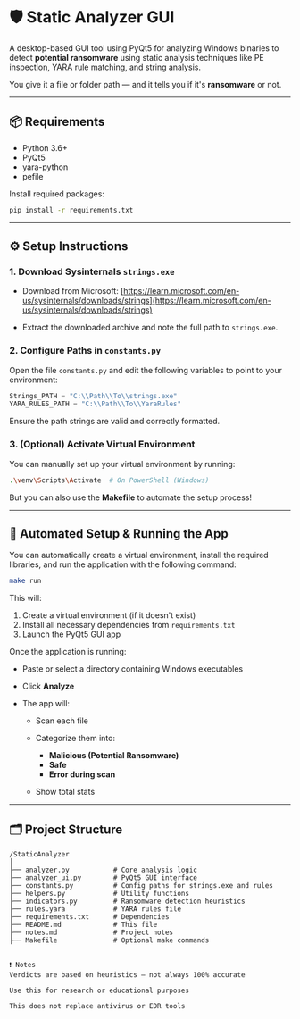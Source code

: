 # 🛡️ Static Analyzer GUI

A desktop-based GUI tool using PyQt5 for analyzing Windows binaries to detect **potential ransomware** using static analysis techniques like PE inspection, YARA rule matching, and string analysis.

You give it a file or folder path — and it tells you if it's **ransomware** or not.

---

## 📦 Requirements

- Python 3.6+
- PyQt5
- yara-python
- pefile

Install required packages:

```bash
pip install -r requirements.txt
````

---

## ⚙️ Setup Instructions

### 1. Download Sysinternals `strings.exe`

* Download from Microsoft:
  [https://learn.microsoft.com/en-us/sysinternals/downloads/strings](https://learn.microsoft.com/en-us/sysinternals/downloads/strings)

* Extract the downloaded archive and note the full path to `strings.exe`.

### 2. Configure Paths in `constants.py`

Open the file `constants.py` and edit the following variables to point to your environment:

```python
Strings_PATH = "C:\\Path\\To\\strings.exe"
YARA_RULES_PATH = "C:\\Path\\To\\YaraRules"
```

Ensure the path strings are valid and correctly formatted.


### 3. (Optional) Activate Virtual Environment

You can manually set up your virtual environment by running:

```bash
.\venv\Scripts\Activate  # On PowerShell (Windows)
```

But you can also use the **Makefile** to automate the setup process!

---

## 🚀 Automated Setup & Running the App

You can automatically create a virtual environment, install the required libraries, and run the application with the following command:

```bash
make run
```

This will:

1. Create a virtual environment (if it doesn't exist)
2. Install all necessary dependencies from `requirements.txt`
3. Launch the PyQt5 GUI app

Once the application is running:

* Paste or select a directory containing Windows executables
* Click **Analyze**
* The app will:

  * Scan each file
  * Categorize them into:

    * **Malicious (Potential Ransomware)**
    * **Safe**
    * **Error during scan**
  * Show total stats

---


## 🗂️ Project Structure

```
/StaticAnalyzer
│
├── analyzer.py           # Core analysis logic
├── analyzer_ui.py        # PyQt5 GUI interface
├── constants.py          # Config paths for strings.exe and rules
├── helpers.py            # Utility functions
├── indicators.py         # Ransomware detection heuristics
├── rules.yara            # YARA rules file
├── requirements.txt      # Dependencies
├── README.md             # This file
├── notes.md              # Project notes
├── Makefile              # Optional make commands


❗ Notes
Verdicts are based on heuristics — not always 100% accurate

Use this for research or educational purposes

This does not replace antivirus or EDR tools